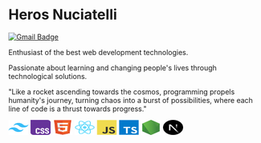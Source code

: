 # Heros Nuciatelli

[![Gmail Badge](https://img.shields.io/badge/herosnuciatelli%40gmail.com-maker?style=flat-square&logo=Gmail&logoColor=%23FFF&labelColor=%23059669&color=%23059669&link=mailto%3Aherosnuciatelli%40gmail.com)](mailto:herosnuciatelli@gmail.com)

Enthusiast of the best web development technologies.

Passionate about learning and changing people's lives through technological solutions.

"Like a rocket ascending towards the cosmos, programming propels humanity's journey, turning chaos into a burst of possibilities, where each line of code is a thrust towards progress."



<img align="center" alt="TailwindCSS" height="30" width="40" src="https://raw.githubusercontent.com/devicons/devicon/master/icons/tailwindcss/tailwindcss-original.svg">

<img align="center" alt="CSS" height="30" width="40" src="https://raw.githubusercontent.com/devicons/devicon/master/icons/css/css-original.svg">

<img align="center" alt="HTML5" height="30" width="40" src="https://raw.githubusercontent.com/devicons/devicon/master/icons/html5/html5-original.svg">

<img align="center" alt="React" height="30" width="40" src="https://raw.githubusercontent.com/devicons/devicon/master/icons/react/react-original.svg">

<img align="center" alt="JavaScript" height="30" width="40" src="https://raw.githubusercontent.com/devicons/devicon/master/icons/javascript/javascript-original.svg">

<img align="center" alt="TypeScript" height="30" width="40" src="https://raw.githubusercontent.com/devicons/devicon/master/icons/typescript/typescript-original.svg">

<img align="center" alt="NodeJS" height="30" width="40" src="https://raw.githubusercontent.com/devicons/devicon/master/icons/nodejs/nodejs-original.svg">

<img align="center" alt="NextJs" height="30" width="40" src="https://raw.githubusercontent.com/devicons/devicon/master/icons/nextjs/nextjs-original.svg">


